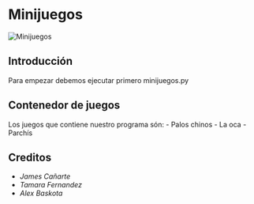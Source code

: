 # Minijuegos
![Minijuegos](https://pbs.twimg.com/profile_images/421637036311711746/x5LzVo5T_400x400.png)
## Introducción

Para empezar debemos ejecutar primero minijuegos.py

## Contenedor de juegos

Los juegos que contiene nuestro programa són:
    - Palos chinos
    - La oca
    - Parchís

## Creditos

- *James Cañarte*
- *Tamara Fernandez*
- *Alex Baskota*